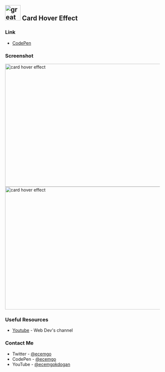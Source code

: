 ## <img src="https://user-images.githubusercontent.com/13468728/233831804-0f5c7ee5-d654-4c13-9c77-a5bd6dc4fe74.jpg" title="great tricks" alt="great tricks" width="50" height="50"/> Card Hover Effect

### Link

- [CodePen](https://codepen.io/ecemgo/pen/PoywNzQ)

### Screenshot

<div align="left">
<img src="https://github.com/ecemgo/mini-samples-great-tricks/assets/13468728/969edd55-e63b-4126-bafc-c1e22fa4d8e1" title="card hover effect" alt="card hover effect" width="700" height="400"/>
<img src="https://github.com/ecemgo/mini-samples-great-tricks/assets/13468728/2f0e02dd-01b5-4b11-b962-06439c85d861" title="card hover effect" alt="card hover effect" width="700" height="400"/>
</div>


### Useful Resources

- [Youtube](https://www.youtube.com/watch?v=6-QoF1qY9Bw) - Web Dev's channel

### Contact Me

- Twitter - [@ecemgo](https://twitter.com/ecemgo)
- CodePen - [@ecemgo](https://codepen.io/ecemgo)
- YouTube - [@ecemgokdogan](https://www.youtube.com/channel/UCktkPv17cw27PaFGcnZa_aQ)
